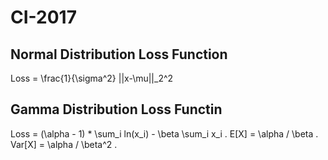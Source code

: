 # CI-2017

## Normal Distribution Loss Function

Loss = \frac{1}{\sigma^2} ||x-\mu||_2^2

## Gamma Distribution Loss Functin

Loss = (\alpha - 1) * \sum_i ln(x_i) - \beta \sum_i x_i . 
E[X] = \alpha / \beta . 
Var[X] = \alpha / \beta^2 . 
